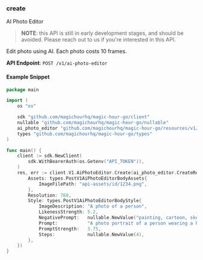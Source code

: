 
### create <a name="create"></a>
AI Photo Editor

> **NOTE**: this API is still in early development stages, and should be avoided. Please reach out to us if you're interested in this API. 

Edit photo using AI. Each photo costs 10 frames.

**API Endpoint**: `POST /v1/ai-photo-editor`

#### Example Snippet

```go
package main

import (
	os "os"

	sdk "github.com/magichourhq/magic-hour-go/client"
	nullable "github.com/magichourhq/magic-hour-go/nullable"
	ai_photo_editor "github.com/magichourhq/magic-hour-go/resources/v1/ai_photo_editor"
	types "github.com/magichourhq/magic-hour-go/types"
)

func main() {
	client := sdk.NewClient(
		sdk.WithBearerAuth(os.Getenv("API_TOKEN")),
	)
	res, err := client.V1.AiPhotoEditor.Create(ai_photo_editor.CreateRequest{
		Assets: types.PostV1AiPhotoEditorBodyAssets{
			ImageFilePath: "api-assets/id/1234.png",
		},
		Resolution: 768,
		Style: types.PostV1AiPhotoEditorBodyStyle{
			ImageDescription: "A photo of a person",
			LikenessStrength: 5.2,
			NegativePrompt:   nullable.NewValue("painting, cartoon, sketch"),
			Prompt:           "A photo portrait of a person wearing a hat",
			PromptStrength:   3.75,
			Steps:            nullable.NewValue(4),
		},
	})
}

```
